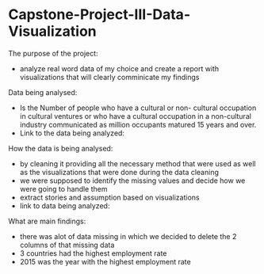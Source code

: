# Capstone-Project-III-Data-Visualization
The purpose of the project:
 - analyze real word data of my choice and create a report with visualizations that will clearly comminicate my findings
 
Data being analysed:
- Is the Number of people who have a cultural or non- cultural occupation in cultural ventures or who have a cultural occupation in a non-cultural industry communicated as million occupants matured 15 years and over.
- Link to the data being analyzed: 

How the data is being analysed:
 - by cleaning it providing all the necessary method that were used as well as the visualizations that were done during the data cleaning
 - we were supposed to identify the missing values and decide how we were going to handle them 
 - extract stories and assumption based on visualizations
 - link to data being analyzed:
 
What are main findings:
 - there was alot of data missing in which we decided to delete the 2 columns of that missing data
 - 3 countries had the highest employment rate
 - 2015 was the year with the highest employment rate
 

